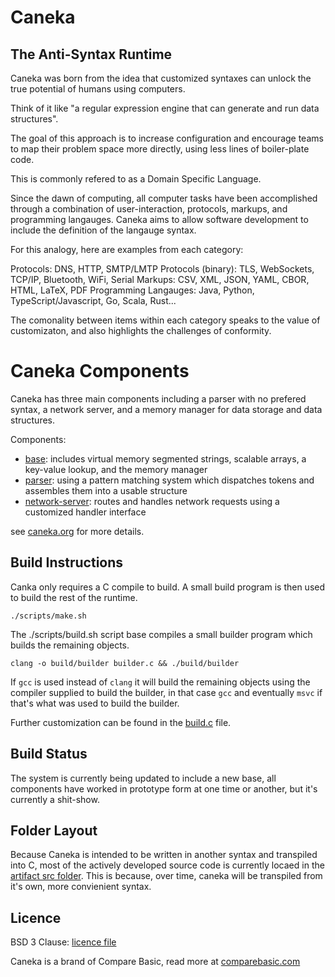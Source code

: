 # Caneka

## The Anti-Syntax Runtime

Caneka was born from the idea that customized syntaxes can unlock the true
potential of humans using computers.

Think of it like "a regular expression engine that can generate and run data
structures".

The goal of this approach is to increase configuration and encourage teams to
map their problem space more directly, using less lines of boiler-plate code.

This is commonly refered to as a Domain Specific Language.

Since the dawn of computing, all computer tasks have been accomplished through
a combination of user-interaction, protocols, markups, and programming
langauges. Caneka aims to allow software development to include the definition
of the langauge syntax. 

For this analogy, here are examples from each category:

Protocols: DNS, HTTP, SMTP/LMTP
Protocols (binary): TLS, WebSockets, TCP/IP, Bluetooth, WiFi, Serial
Markups: CSV, XML, JSON, YAML, CBOR, HTML, LaTeX, PDF
Programming Langauges: Java, Python, TypeScript/Javascript, Go, Scala, Rust...

The comonality between items within each category speaks to the value of
customizaton, and also highlights the challenges of conformity.

# Caneka Components

Caneka has three main components including a parser with no prefered syntax, a
network server, and a memory manager for data storage and data structures.

Components:

- [base](artifact/src/base/): includes virtual memory segmented strings,
  scalable arrays, a key-value lookup, and the memory manager
- [parser](/artifact/src/parser/): using a pattern matching system which
  dispatches tokens and assembles them into a usable structure 
- [network-server](./artifact/src/serve/): routes and handles network requests
  using a customized handler interface

see [caneka.org](https://caneka.org) for more details.

## Build Instructions

Canka only requires a C compile to build. A small build program is then used to
build the rest of the runtime.

    ./scripts/make.sh

The ./scripts/build.sh script base compiles a small builder program which
builds the remaining objects.

    clang -o build/builder builder.c && ./build/builder

If `gcc` is used instead of `clang` it will build the remaining objects using
the compiler supplied to build the builder, in that case `gcc` and eventually
`msvc` if that's what was used to build the builder.

Further customization can be found in the [build.c](./artifact/src/build.c)
file.

## Build Status

The system is currently being updated to include a new base, all components
have worked in prototype form at one time or another, but it's currently a
shit-show.

## Folder Layout

Because Caneka is intended to be written in another syntax and transpiled into
C, most of the actively developed source code is currently locaed in the
[artifact src folder](./artifact/src/). This is because, over time, caneka will
be transpiled from it's own, more convienient syntax.

## Licence

BSD 3 Clause: [licence file](./LICENCE)

Caneka is a brand of Compare Basic, read more at
[comparebasic.com](https://comparebasic.com)
